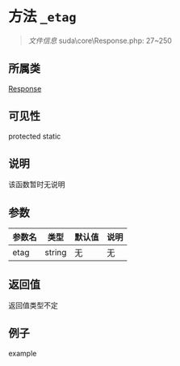 # 方法 `_etag`



> *文件信息* suda\core\Response.php: 27~250

## 所属类 

[Response](../Response.md)

## 可见性

 protected static

## 说明

该函数暂时无说明


## 参数


| 参数名 | 类型 | 默认值 | 说明 |
|--------|-----|-------|-------|
| etag |  string | 无 | 无 |



## 返回值

返回值类型不定


## 例子

example
